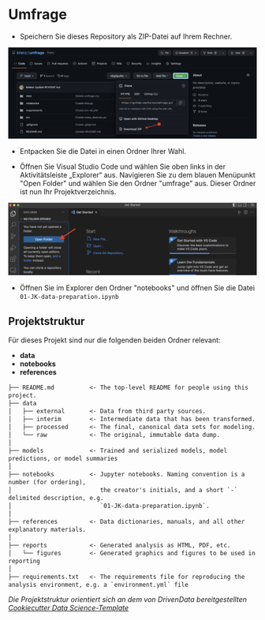 # Umfrage

- Speichern Sie dieses Repository als ZIP-Datei auf Ihrem Rechner.

![](references/img/github.png)

- Entpacken Sie die Datei in einen Ordner Ihrer Wahl.

- Öffnen Sie Visual Studio Code und wählen Sie oben links in der Aktivitätsleiste  „Explorer“ aus. Navigieren Sie zu dem blauen Menüpunkt "Open Folder" und wählen Sie den Ordner "umfrage" aus. Dieser Ordner ist nun Ihr Projektverzeichnis.

![](references/img/vscode.png)


- Öffnen Sie im Explorer den Ordner "notebooks" und öffnen Sie die Datei `01-JK-data-preparation.ipynb`

## Projektstruktur

Für dieses Projekt sind nur die folgenden beiden Ordner relevant:  

- **data**
- **notebooks**
- **references**


```nohighlight
├── README.md          <- The top-level README for people using this project.
├── data
│   ├── external       <- Data from third party sources.
│   ├── interim        <- Intermediate data that has been transformed.
│   ├── processed      <- The final, canonical data sets for modeling.
│   └── raw            <- The original, immutable data dump.
│
├── models             <- Trained and serialized models, model predictions, or model summaries
│
├── notebooks          <- Jupyter notebooks. Naming convention is a number (for ordering),
│                         the creator's initials, and a short `-` delimited description, e.g.
│                         `01-JK-data-preparation.ipynb`.
│
├── references         <- Data dictionaries, manuals, and all other explanatory materials.
│
├── reports            <- Generated analysis as HTML, PDF, etc.
│   └── figures        <- Generated graphics and figures to be used in reporting
│
├── requirements.txt   <- The requirements file for reproducing the analysis environment, e.g. a `environment.yml` file
```

*Die Projektstruktur orientiert sich an dem von DrivenData bereitgestellten [Cookiecutter Data Science-Template](https://drivendata.github.io/cookiecutter-data-science/)*
